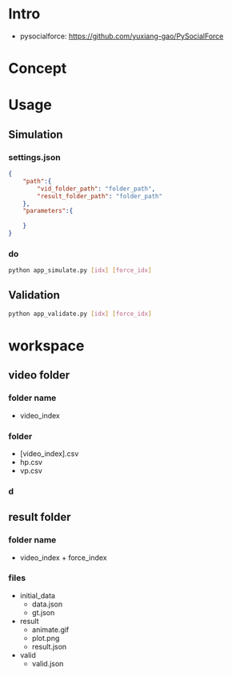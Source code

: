 # Intro
* pysocialforce: https://github.com/yuxiang-gao/PySocialForce


# Concept

# Usage
## Simulation
### settings.json
```json
{
    "path":{
        "vid_folder_path": "folder_path",
        "result_folder_path": "folder_path"
    },
    "parameters":{
        
    }
}
```

### do
```bash
python app_simulate.py [idx] [force_idx]
```

## Validation
```bash
python app_validate.py [idx] [force_idx]
```


# workspace
## video folder
### folder name
* video_index
### folder
* [video_index].csv
* hp.csv
* vp.csv
### d

## result folder
### folder name
* video_index + force_index

### files
* initial_data
    * data.json
    * gt.json
* result
    * animate.gif
    * plot.png
    * result.json
* valid
    * valid.json
